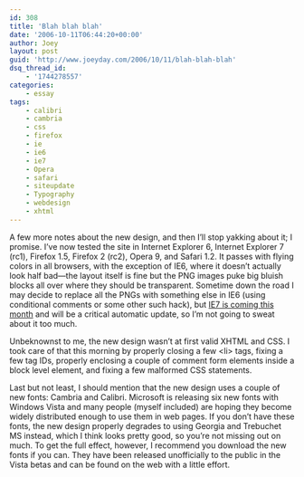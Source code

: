 ```yaml
---
id: 308
title: 'Blah blah blah'
date: '2006-10-11T06:44:20+00:00'
author: Joey
layout: post
guid: 'http://www.joeyday.com/2006/10/11/blah-blah-blah'
dsq_thread_id:
    - '1744278557'
categories:
    - essay
tags:
    - calibri
    - cambria
    - css
    - firefox
    - ie
    - ie6
    - ie7
    - Opera
    - safari
    - siteupdate
    - Typography
    - webdesign
    - xhtml
---
```


A few more notes about the new design, and then I’ll stop yakking about it; I promise. I’ve now tested the site in Internet Explorer 6, Internet Explorer 7 (rc1), Firefox 1.5, Firefox 2 (rc2), Opera 9, and Safari 1.2. It passes with flying colors in all browsers, with the exception of IE6, where it doesn’t actually look half bad—the layout itself is fine but the PNG images puke big bluish blocks all over where they should be transparent. Sometime down the road I may decide to replace all the PNGs with something else in IE6 (using conditional comments or some other such hack), but [IE7 is coming this month](http://blogs.msdn.com/ie/archive/2006/10/06/IE7-Is-Coming-This-Month_2E002E002E00_Are-you-Ready_3F00_.aspx) and will be a critical automatic update, so I’m not going to sweat about it too much.

Unbeknownst to me, the new design wasn’t at first valid XHTML and CSS. I took care of that this morning by properly closing a few &lt;li&gt; tags, fixing a few tag IDs, properly enclosing a couple of comment form elements inside a block level element, and fixing a few malformed CSS statements.

Last but not least, I should mention that the new design uses a couple of new fonts: Cambria and Calibri. Microsoft is releasing six new fonts with Windows Vista and many people (myself included) are hoping they become widely distributed enough to use them in web pages. If you don’t have these fonts, the new design properly degrades to using Georgia and Trebuchet MS instead, which I think looks pretty good, so you’re not missing out on much. To get the full effect, however, I recommend you download the new fonts if you can. They have been released unofficially to the public in the Vista betas and can be found on the web with a little effort.
